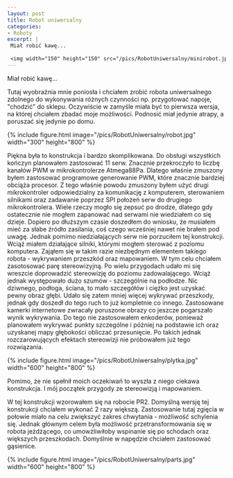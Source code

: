 ```yaml
---
layout: post
title: Robot uniwersalny
categories:
- Roboty
excerpt: |
 Miał robić kawę...
  
 <img width="150" height="150" src="/pics/RobotUniwersalny/minirobot.jpg"> 
---
```


Miał robić kawę...

Tutaj wyobraźnia mnie poniosła i chciałem zrobić robota uniwersalnego zdolnego do wykonywania różnych czynności np. przygotować napoje, "chodzić" do sklepu. Oczywiście w zamyśle miała być to pierwsza wersja, na której chciałem zbadać moje możliwości. Podnosić miał jedynie atrapy, a poruszać się jedynie po domu.

{% include figure.html image="/pics/RobotUniwersalny/robot.jpg" width="300" height="800" %}

Piękna była to konstrukcja i bardzo skomplikowana. Do obsługi wszystkich kończyn planowałem zastosować 11 serw. Znacznie przekroczyło to liczbę kanałów PWM w mikrokontrolerze Atmega88Pa. Dlatego właśnie zmuszony byłem zastosować programowe generowanie PWM, które znacznie bardziej obciąża procesor. Z tego właśnie powodu zmuszony byłem użyć drugi mikrokontroler odpowiedzialny za komunikację z komputerem, sterowaniem silnikami oraz zadawanie poprzez SPI położeń serw do drugiego mikrokontrolera. Wiele rzeczy mogło się zepsuć po drodze, dlatego gdy ostatecznie nie mogłem zapanować nad serwami nie wiedziałem co się dzieje. Dopiero po dłuższym czasie doszedłem do wniosku, że musiałem mieć za słabe źródło zasilania, coś czego wcześniej nawet nie brałem pod uwagę. Jednak pomimo niedziałających serw nie porzuciłem tej konstrukcji. Wciąż miałem działające silniki, którymi mogłem sterować z poziomu komputera. Zająłem się w takim razie niezbędnym elementem takiego robota - wykrywaniem przeszkód oraz mapowaniem. W tym celu chciałem zasotosować parę stereowizyjną. Po wielu przygodach udało mi się wreszcie doprowadzić stereowizję do poziomu zadowalającego. Wciąż jednak występowało dużo szumów - szczególnie na podłodze. Nic dziwnego, podłoga, ściana, to mało szczegółów i ciężko jest uzyskać pewny obraz głębi. Udało się zatem mniej więcej wykrywać przeszkody, jednak gdy doszedł do tego ruch to już kompletnie co innego. Zastosowane kamerki internetowe zwracały poruszone obrazy co jeszcze pogarszało wynik wykrywania. Do tego nie zastosowałem enkoderów, ponieważ planowałem wykrywać punkty szczególne i póżniej na podstawie ich oraz uzyskanej mapy głębokości obliczać przesunięcie. Po takich jednak rozczarowujących efektach stereowizji nie próbowałem już tego rozwiązania.

{% include figure.html image="/pics/RobotUniwersalny/plytka.jpg" width="600" height="800" %}

Pomimo, że nie spełnił moich oczekiwań to wyszła z niego ciekawa konstrukcja. I mój początek przygody ze stereowizją i mapowaniem. 

W tej konstrukcji wzorowałem się na robocie PR2. Domyślną wersję tej konstrukcji chciałem wykonać 2 razy większą. Zastosowanie tutaj zgięcia w połowie miało na celu zwiększyć zakres chwytania - możliwość schylenia się. Jednak głównym celem była możliwość przetransformowania się w robota jeżdżącego, co umowżliwiłoby wspinanie się po schodach oraz większych przeszkodach. Domyślnie w napędzie chciałem zastosować gąsienice. 

{% include figure.html image="/pics/RobotUniwersalny/parts.jpg" width="600" height="800" %}

